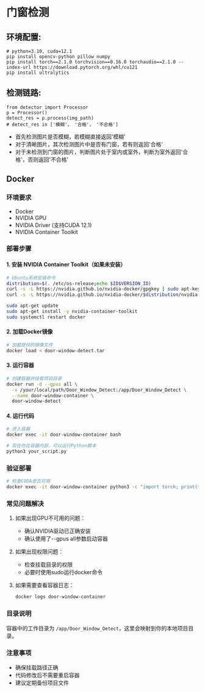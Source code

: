 # 门窗检测

## 环境配置:

```
# python=3.10, cuda=12.1
pip install opencv-python pillow numpy
pip install torch==2.1.0 torchvision==0.16.0 torchaudio==2.1.0 --index-url https://download.pytorch.org/whl/cu121
pip install ultralytics
```

## 检测链路:
```
from detector import Processor
p = Processor()
detect_res = p.process(img_path)
# detect_res in ['模糊'， '合格'， '不合格']
```
- 首先检测图片是否模糊，若模糊直接返回'模糊'
- 对于清晰图片，其次检测图片中是否有门窗，若有则返回'合格'
- 对于未检测到门窗的图片，判断图片处于室内或室外，判断为室外返回'合格'，否则返回'不合格'

## Docker
### 环境要求
- Docker
- NVIDIA GPU
- NVIDIA Driver (支持CUDA 12.1)
- NVIDIA Container Toolkit

### 部署步骤

#### 1. 安装 NVIDIA Container Toolkit（如果未安装）
```bash
# Ubuntu系统安装命令
distribution=$(. /etc/os-release;echo $ID$VERSION_ID)
curl -s -L https://nvidia.github.io/nvidia-docker/gpgkey | sudo apt-key add -
curl -s -L https://nvidia.github.io/nvidia-docker/$distribution/nvidia-docker.list | sudo tee /etc/apt/sources.list.d/nvidia-docker.list

sudo apt-get update
sudo apt-get install -y nvidia-container-toolkit
sudo systemctl restart docker
```

#### 2. 加载Docker镜像
```bash
# 加载提供的镜像文件
docker load < door-window-detect.tar
```

#### 3. 运行容器
```bash
# 创建容器并挂载项目目录
docker run -d --gpus all \
  -v /your/local/path/Door_Window_Detect:/app/Door_Window_Detect \
  --name door-window-container \
  door-window-detect
```

#### 4. 运行代码
```bash
# 进入容器
docker exec -it door-window-container bash

# 现在你在容器内部，可以运行Python脚本
python3 your_script.py
```

### 验证部署
```bash
# 检查CUDA是否可用
docker exec -it door-window-container python3 -c "import torch; print(torch.cuda.is_available())"
```

### 常见问题解决

1. 如果出现GPU不可用的问题：
   - 确认NVIDIA驱动已正确安装
   - 确认使用了--gpus all参数启动容器

2. 如果出现权限问题：
   - 检查挂载目录的权限
   - 必要时使用sudo运行docker命令

3. 如果需要查看容器日志：
   ```bash
   docker logs door-window-container
   ```

### 目录说明
容器中的工作目录为 `/app/Door_Window_Detect`，这里会映射到你的本地项目目录。

### 注意事项
- 确保挂载路径正确
- 代码修改后不需要重启容器
- 建议定期备份项目文件
